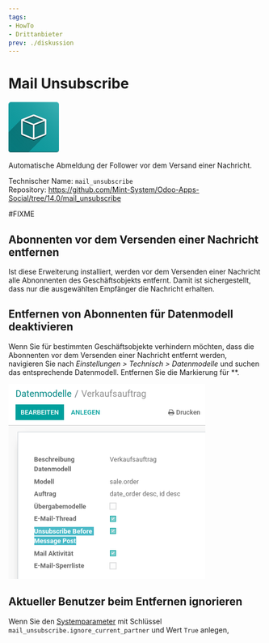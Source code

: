 ```yaml
---
tags:
- HowTo
- Drittanbieter
prev: ./diskussion
---
```

# Mail Unsubscribe
![icon_oms_box](assets/icon_oms_box.png)

Automatische Abmeldung der Follower vor dem Versand einer Nachricht.
 
Technischer Name: `mail_unsubscribe`\
Repository: <https://github.com/Mint-System/Odoo-Apps-Social/tree/14.0/mail_unsubscribe>

#FIXME 

## Abonnenten vor dem Versenden einer Nachricht entfernen

Ist diese Erweiterung installiert, werden vor dem Versenden einer Nachricht alle Abnonnenten des Geschäftsobjekts entfernt. Damit ist sichergestellt, dass nur die ausgewählten Empfänger die Nachricht erhalten. 

## Entfernen von Abonnenten für Datenmodell deaktivieren

Wenn Sie für bestimmten Geschäftsobjekte verhindern möchten, dass die Abonnenten vor dem Versenden einer Nachricht entfernt werden, navigieren Sie nach *Einstellungen > Technisch > Datenmodelle* und suchen das entsprechende Datenmodell. Entfernen Sie die Markierung für **.

![](assets/Mail%20Unsubscribe%20Datenmodelle.png)

## Aktueller Benutzer beim  Entfernen ignorieren

Wenn Sie den [Systemparameter](Entwicklung.md#Systemparameter%20anlegen) mit Schlüssel `mail_unsubscribe.ignore_current_partner` und Wert `True` anlegen, 

